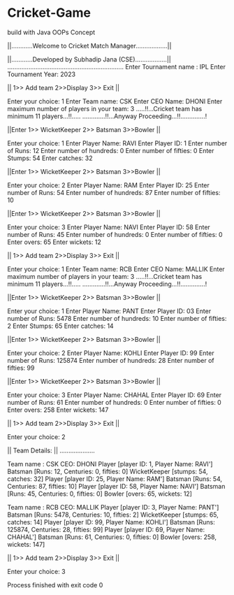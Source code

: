 # Cricket-Game
build with Java OOPs Concept


||............Welcome to Cricket Match Manager..................||

||............Developed by Subhadip Jana (CSE)..................||
..................................................................
Enter Tournament name : 
IPL
Enter Tournament Year: 
2023

|| 1>> Add team 2>>Display 3>> Exit  ||

Enter your choice: 
1
Enter Team name: 
CSK
Enter CEO Name: 
DHONI
Enter maximum number of players in your team: 
3
.....!!...Cricket team has minimum 11 players...!!.....
.............!!...Anyway Proceeding...!!..............!

||Enter 1>> WicketKeeper  2>> Batsman  3>>Bowler ||

Enter your choice: 
1
Enter Player Name: 
RAVI
Enter Player ID: 
1
Enter number of Runs: 
12
Enter number of hundreds: 
0
Enter number of fifties: 
0
Enter Stumps: 
54
Enter catches: 
32

||Enter 1>> WicketKeeper  2>> Batsman  3>>Bowler ||

Enter your choice: 
2
Enter Player Name: 
RAM
Enter Player ID: 
25
Enter number of Runs: 
54
Enter number of hundreds: 
87
Enter number of fifties: 
10

||Enter 1>> WicketKeeper  2>> Batsman  3>>Bowler ||

Enter your choice: 
3
Enter Player Name: 
NAVI
Enter Player ID: 
58
Enter number of Runs: 
45
Enter number of hundreds: 
0
Enter number of fifties: 
0
Enter overs: 
65
Enter wickets: 
12

|| 1>> Add team 2>>Display 3>> Exit  ||

Enter your choice: 
1
Enter Team name: 
RCB
Enter CEO Name: 
MALLIK
Enter maximum number of players in your team: 
3
.....!!...Cricket team has minimum 11 players...!!.....
.............!!...Anyway Proceeding...!!..............!

||Enter 1>> WicketKeeper  2>> Batsman  3>>Bowler ||

Enter your choice: 
1
Enter Player Name: 
PANT
Enter Player ID: 
03
Enter number of Runs: 
5478
Enter number of hundreds: 
10
Enter number of fifties: 
2
Enter Stumps: 
65
Enter catches: 
14

||Enter 1>> WicketKeeper  2>> Batsman  3>>Bowler ||

Enter your choice: 
2
Enter Player Name: 
KOHLI
Enter Player ID: 
99
Enter number of Runs: 
125874
Enter number of hundreds: 
28
Enter number of fifties: 
99

||Enter 1>> WicketKeeper  2>> Batsman  3>>Bowler ||

Enter your choice: 
3
Enter Player Name: 
CHAHAL
Enter Player ID: 
69
Enter number of Runs: 
61
Enter number of hundreds: 
0
Enter number of fifties: 
0
Enter overs: 
258
Enter wickets: 
147

|| 1>> Add team 2>>Display 3>> Exit  ||

Enter your choice: 
2

|| Team Details: ||
....................

Team name : CSK CEO: DHONI
Player [player ID: 1, Player Name: RAVI'] Batsman [Runs:  12, Centuries: 0, fifties: 0] WicketKeeper [stumps: 54, catches: 32]
Player [player ID: 25, Player Name: RAM'] Batsman [Runs:  54, Centuries: 87, fifties: 10]
Player [player ID: 58, Player Name: NAVI'] Batsman [Runs:  45, Centuries: 0, fifties: 0] Bowler [overs: 65, wickets: 12]

Team name : RCB CEO: MALLIK
Player [player ID: 3, Player Name: PANT'] Batsman [Runs:  5478, Centuries: 10, fifties: 2] WicketKeeper [stumps: 65, catches: 14]
Player [player ID: 99, Player Name: KOHLI'] Batsman [Runs:  125874, Centuries: 28, fifties: 99]
Player [player ID: 69, Player Name: CHAHAL'] Batsman [Runs:  61, Centuries: 0, fifties: 0] Bowler [overs: 258, wickets: 147]

|| 1>> Add team 2>>Display 3>> Exit  ||

Enter your choice: 
3

Process finished with exit code 0
